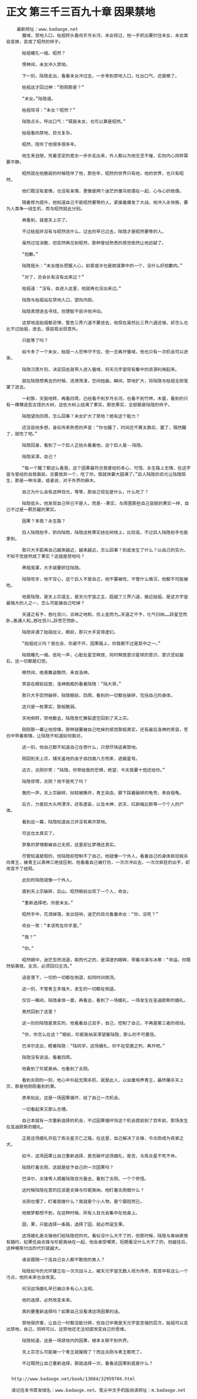 # 正文 第三千三百九十章 因果禁地
        最新网址：www.badaoge.net
          蜃域，禁地入口，枯祖转头看向岁月长河，未女掠过，他一手抓出要拦住未女，未女面容变换，变成了昭然的样子。
      
          枯祖瞳孔一缩，昭然？
      
          愣神间，未女冲入禁地。
      
          下一刻，陆隐走出，看着未女冲过去，一步来到禁地入口，吐出口气，还是晚了。
      
          枯祖这才回过神：“刚刚那是？”
      
          “未女。”陆隐道。
      
          枯祖惊讶：“未女？昭然？”
      
          陆隐点头，呼出口气：“既是未女，也可以算是昭然。”
      
          枯祖看向禁地，目光复杂。
      
          昭然，陪伴了他很多很多年。
      
          他生来丑陋，凭着坚定的意志一步步走出来，外人都以为他无坚不摧，实则内心同样需要平静。
      
          昭然就在他脆弱的时候陪伴了他，那些年，昭然的世界只有他，他的世界，也只有昭然。
      
          他们既没有爱情，也没有亲情，更像是两个迷茫的雏鸟依偎在一起，心与心的依偎。
      
          随着修为提升，他知道自己不是昭然要等的人，紧接着爆发了大战，他冲入永恒族，要为人类争一线生机，而与昭然就此分别。
      
          再看到，就是天上宗了。
      
          不过枯祖并没有与昭然说什么，过去的早已过去，陆隐才是昭然要等的人。
      
          虽然过往消散，但突然再见到昭然，那种曾经熟悉的感觉依然让他迟疑了。
      
          “抱歉。”
      
          陆隐摇头：“未女擅长把握人心，前辈或许也是她谋算中的一个，没什么好抱歉的。”
      
          “对了，总会长有没有出来过？”
      
          枯祖道：“没有，自进入这里，他就再也没出来过。”
      
          陆隐与枯祖站在禁地入口，望向内部。
      
          陆隐真想进去寻找，但理智不容许他冲动。
      
          这禁地连始祖都忌惮，警告三界六道不要进去，他现在虽然比三界六道还强，却怎么也比不过始祖，进去，很容易出现意外。
      
          只能等了吗？
      
          如今多了一个未女，枯祖一人恐怖守不住，但一旦离开蜃域，他也只有一次机会可以进来。
      
          陆隐沉思片刻，决定回去就带人进入蜃域，将天元宇宙现有集中的资源利用起来。
      
          就在陆隐想离去的时候，涟漪荡漾，空间扭曲，瞬间，禁地扩大，将陆隐与枯祖全部笼罩了进去。
      
          一刹那，天旋地转，再看四周，已经看不到岁月长河，也看不到竹林，木屋，看到的只有一棵棵造型古怪的大树，这些大树上结满了果实，那些果实，全部都是陆隐的样子。
      
          陆隐望向四周，怎么回事？未女扩大了禁地？她有这个能力？
      
          还没容他多想，身后传来熟悉的声音：“你也醒了，时间还不算太靠后，罢了，既然醒了，就吃了吧。”
      
          陆隐回身，看到了一个巨人正抬头看着他，这个巨人是--陆隐。
      
          陆隐呆滞，自己？
      
          “每一个醒了都这么看我，这个因果最符合我曾经的本心，可惜，永生路上无情，在这宇宙与曾经的自我面前，总要放弃一个，吃了你，我就快要大圆满了。”巨人陆隐的目光让陆隐陌生，那是一种冷漠，或者说，对于外界的麻木。
      
          自己为什么会有这种目光，等等，那自己现在是什么，什么吃了？
      
          陆隐低头，他发现自己早已不是人，而是--果实，与周围那些自己容貌的果实一样，自己不过是一颗苏醒的果实。
      
          因果？本我？永生路？
      
          巨人陆隐抬手，抓向陆隐，陆隐这枚果实结在树枝上，比较高，不过巨人陆隐抬手也能拿到。
      
          那只大手距离自己越来越近，越来越近，怎么回事？到底发生了什么？以自己的实力，不知不觉居然成了果实？这就是禁地吗？
      
          黑暗笼罩，大手就要抓住陆隐。
      
          陆隐咬牙，他不甘心，这个巨人不是自己，他不要被吃，不管什么情况，他都不可能被吃。
      
          他是陆隐，是天上宗道主，是天元宇宙之主，超越了三界六道，接近始祖，是这方宇宙最强大的人之一，怎么可能被自己吃掉？
      
          天道之有予，吞吐百川，古映之地和，仿上圣而为…天道之不予，化气归纳……跃星空而卧…善通人和…吞吐百川…跃苍茫而卧…
      
          陆隐背诵了始祖经义，眼前，那只大手变得虚幻。
      
          “始祖经义吗？我也会，你避不开，因果路上，你我都不过是其中之一。”
      
          陆隐瞳孔一缩，低吼一声，心脏处星空释放，同时释放意识星球的意识，意识坚如磐石，这一切都是幻觉。
      
          穆然间，绝美舞姿飘然，来自洛神。
      
          笑容在眼前绽放，洛神痴痴的看着陆隐：“陆大哥。”
      
          那只大手突然破碎，陆隐眼前，四周，看到的一切都在破碎，包括自己的身体。
      
          这只是一枚果实，那般脆弱。
      
          天地倒转，禁地散去，陆隐急忙撕裂虚空回到了天上宗。
      
          刚刚那一幕让他惊悚，那种就要被自己吃掉的感觉那般真实，还有最后洛神的笑容，苍白中带着痴情，让陆隐不知道如何面对。
      
          这一刻，他自己都不知道自己在想什么，只想尽快逃离禁地。
      
          刚回到天上宗，铺天盖地的虫子自四面八方而来，遮蔽星穹。
      
          远方，炎刚狞笑：“陆隐，你带给我的恐惧，绝望，今天我要十倍还给你。”
      
          陆隐惊愕，炎刚？他不是死了吗？
      
          轰的一声，天上宗破碎，狱蛟被撕开，青王染血，脚下踩着破碎的龟壳，来自祖龟。
      
          后方，力兽巨大头颅漂浮，还有虚妄，以及木神，武天，红颜梅比斯等一个个人的尸体。
      
          看到这一幕，陆隐知道自己并没有离开禁地。
      
          可这也太真实了。
      
          梦桑的梦境都被自己无视，这里却比梦境还真实。
      
          尽管知道是假的，但陆隐却控制不了自己，他就像一个外人，看着自己的身体疯狂般杀向青王，被青王以真神三绝技压制，他看着自己被打伤，一次次冲出去，一次次疯狂的出手，却改变不了结局。
      
          此刻的陆隐就像一个外人。
      
          直到天上宗破碎，后山，昭然眼前出现了一个人，命女。
      
          “重新选择吧，你是未女。”
      
          昭然手中，花洒掉落，发出轻响，迷茫的目光看着命女：“你，没死？”
      
          命女一笑：“本该死在你手里。”
      
          “我？”
      
          “你。”
      
          昭然眼中，迷茫忽然消退，取而代之的，是深邃的眼眸，带着冷漠与冰寒：“命运，你既然偷袭我，支流，必须回归主流。”
      
          话音落下，一切的一切都在倒退，如同时间倒流。
      
          这一刻，不管青王多强大，发生的一切都在倒退。
      
          仅仅一瞬间，陆隐身体一震，再看去，看到了一场婚礼，一场发生在圣迪欧斯的婚礼。
      
          竟然回到了这里？
      
          这一刻的陆隐是真实的，他看着自己双手，自己，控制了自己，不再是第三者的视线。
      
          “你，你怎么在这？”眼前，珍妮奥纳呆滞望着陆隐，那么的不可置信。
      
          巴泽尔走出，瞪着陆隐：“陆同学，这场婚礼，你不在受邀之列，离开吧。”
      
          陆隐没有说话，看着四周。
      
          他看到了珍妮奥纳，也看到了炎刚。
      
          看到炎刚的一刻，他心中升起无限杀机，就是此人，以虫巢培养青王，最终屠杀天上宗，那是他刚刚看到的果。
      
          原来如此，这是一场因果循环，给了自己一次机会。
      
          一切看起来又那么合理。
      
          自己本就有一次重新选择的机会，不过因果循环将这个机会提前到了百年前，那场发生在圣迪欧斯的婚礼。
      
          正是这场婚礼开启了炼炎星灭亡之路，在这里，自己解决了炎锋，令炎刚成为丧家之犬。
      
          如今，这场因果让自己重新选择，是否破坏这场婚礼，是否，与炼炎星不死不休。
      
          陆隐盯着炎刚，这就是给予自己的一次因果吗？
      
          巴泽尔，炎锋等人顺着陆隐目光看去，看到了炎刚，一个个奇怪。
      
          这时候陆隐在意的应该是炎锋与珍妮奥纳，他盯着炎刚做什么？
      
          炎刚也懵了，盯着我做什么？我就是个小人物，是个跟班而已。
      
          他做梦都想不到，在这种时候，所有人目光会集中在他身上。
      
          因，果，只能选择一条路，选择了因，就必然诞生果。
      
          这场婚礼是炎锋他们给陆隐挖的坑，看似没什么大不了的，但那时候，陆隐与奥纳家族有婚约，如果任由炎锋与珍妮奥纳在一起，他会承受嘲笑，短期看没什么大不了的，但越往后，这种嘲笑付出的代价就越大。
      
          谁会跟随一个连自己女人都不敢抢的男人？
      
          陆隐如今的光环建立在一次次战斗上，被天元宇宙无数人视为传奇，若其中有这么一个污点，他的未来也会改变。
      
          何况这场婚礼早已被众多有心人注视。
      
          他的选择，必然改变未来。
      
          真的要重新选择吗？如果自己没看清这场因果的话。
      
          禁地很厉害，让自己一时都没能分辨，但自己毕竟是天元宇宙至强的层次，始祖可以走出禁地，自己，同样可以，这禁地还无法彻底改变自己的思维。
      
          陆隐知道，这是一场禁地内的因果，根本关联不到外界。
      
          天上宗怎么可能被一个青王就摧毁了？而且炎刚与青王都死了。
      
          不过既然让自己重新选择，那就选择一次，看看这因果到底是什么？
      
      
      http://www.badaoge.net/book/13084/32959704.html
      
      请记住本书首发域名：www.badaoge.net。笔尖中文手机版阅读网址：m.badaoge.net